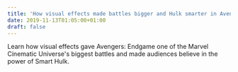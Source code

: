 ```yaml
---
title: 'How visual effects made battles bigger and Hulk smarter in Avengers: Endgame'
date: 2019-11-13T01:05:00+01:00
draft: false
---
```


Learn how visual effects gave Avengers: Endgame one of the Marvel Cinematic Universe's biggest battles and made audiences believe in the power of Smart Hulk.